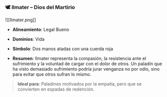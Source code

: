 
### 🕊️ **Ilmater – Dios del Martirio**

![[Ilmater.png]]

- **Alineamiento**: Legal Bueno
    
- **Dominios**: Vida
    
- **Símbolo**: Dos manos atadas con una cuerda roja
    
- **Resumen**: Ilmater representa la compasión, la resistencia ante el sufrimiento y la voluntad de cargar con el dolor de otros. Un paladín que ha visto demasiado sufrimiento podría jurar venganza no por odio, sino para evitar que otros sufran lo mismo.
    

> **Ideal para**: Paladines motivados por la empatía, pero que se convierten en espadas de redención.